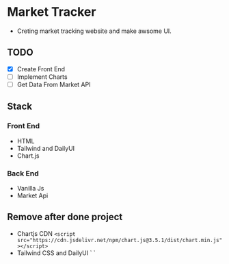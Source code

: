 # Market Tracker

- Creting market tracking website and make awsome UI.

## TODO

- [x] Create Front End
- [ ] Implement Charts
- [ ] Get Data From Market API

## Stack

### Front End

- HTML
- Tailwind and DailyUI
- Chart.js

### Back End

- Vanilla Js
- Market Api

## Remove after done project

- Chartjs CDN
  `<script src="https://cdn.jsdelivr.net/npm/chart.js@3.5.1/dist/chart.min.js"></script>`
- Tailwind CSS and DailyUI
`
  <link href="https://unpkg.com/tailwindcss@^2/dist/tailwind.min.css" rel="stylesheet" />
    <link href="https://cdn.jsdelivr.net/npm/daisyui@1.13.2/dist/full.css" rel="stylesheet" type="text/css" />
    <link href="https://cdn.jsdelivr.net/npm/daisyui@1.13.2/dist/themes.css" rel="stylesheet" type="text/css" />
    `
